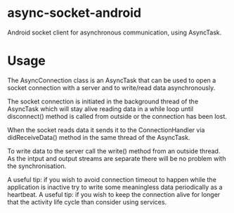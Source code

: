 async-socket-android
=====================

Android socket client for asynchronous communication, using AsyncTask.

Usage
=====

The AsyncConnection class is an AsyncTask that can be used to open a socket connection with a server and to write/read data asynchronously.


The socket connection is initiated in the background thread of the AsyncTask which will stay alive reading data in a while loop until disconnect() method is called from outside or the connection has been lost.


When the socket reads data it sends it to the ConnectionHandler via didReceiveData() method in the same thread of the AsyncTask.

To write data to the server call the write() method from an outside thread. As the intput and output streams are separate there will be no problem with the synchronisation. 


A useful tip: if you wish to avoid connection timeout to happen while the application is inactive try to write some meaningless data periodically as a heartbeat. 
A useful tip: if you wish to keep the connection alive for longer that the activity life cycle than consider using services.
